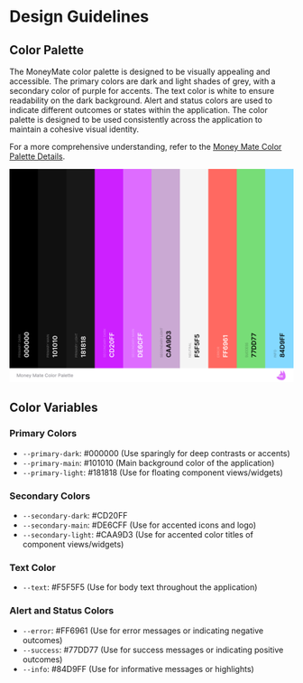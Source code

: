 # Design Guidelines

## Color Palette 

The MoneyMate color palette is designed to be visually appealing and accessible. 
The primary colors are dark and light shades of grey, with a secondary color of purple for accents. 
The text color is white to ensure readability on the dark background. 
Alert and status colors are used to indicate different outcomes or states within the application. 
The color palette is designed to be used consistently across the application to maintain a cohesive visual identity.

For a more comprehensive understanding, refer to the [Money Mate Color Palette Details](ColorPalette/MoneyMateColorPaletteDetails.pdf).

![Color Palette Overview](ColorPalette/MoneyMateColorPaletteOverview.png)

## Color Variables

### Primary Colors
- `--primary-dark`: #000000 (Use sparingly for deep contrasts or accents)
- `--primary-main`: #101010 (Main background color of the application)
- `--primary-light`: #181818 (Use for floating component views/widgets)

### Secondary Colors
- `--secondary-dark`: #CD20FF
- `--secondary-main`: #DE6CFF (Use for accented icons and logo)
- `--secondary-light`: #CAA9D3 (Use for accented color titles of component views/widgets)

### Text Color
- `--text`: #F5F5F5 (Use for body text throughout the application)

### Alert and Status Colors
- `--error`: #FF6961 (Use for error messages or indicating negative outcomes)
- `--success`: #77DD77 (Use for success messages or indicating positive outcomes)
- `--info`: #84D9FF (Use for informative messages or highlights)




